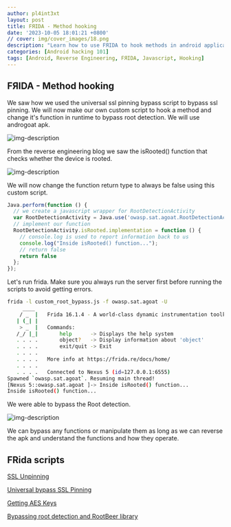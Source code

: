 ```yaml
---
author: pl4int3xt
layout: post
title: FЯIDA - Method hooking
date: '2023-10-05 18:01:21 +0800'
// cover: img/cover_images/18.png
description: "Learn how to use FЯIDA to hook methods in android applications and bypass security mechanisms"
categories: [Android hacking 101]
tags: [Android, Reverse Engineering, FЯIDA, Javascript, Hooking]
---
```


## FЯIDA - Method hooking
We saw how we used the universal ssl pinning bypass script to bypass ssl pinning. We will now make our own custom script to hook a method and change it's function in runtime to bypass root detection. We will use androgoat apk.

![img-description](/posts/the-apktool/1.png)

From the reverse engineering blog we saw the isRooted() function that checks whether the device is rooted. 

![img-description](/posts/the-apktool/2.png)

We will now change the function return type to always be false using this custom script.
```javascript
Java.perform(function () {
  // we create a javascript wrapper for RootDetectionActivity
  var RootDetectionActivity = Java.use('owasp.sat.agoat.RootDetectionActivity');
  // implement our function
  RootDetectionActivity.isRooted.implementation = function () {
    // console.log is used to report information back to us
    console.log("Inside isRooted() function...");
    // return false
    return false
  };
});
```

Let's run frida. Make sure you always run the server first before running the scripts to avoid getting errors.

```bash
frida -l custom_root_bypass.js -f owasp.sat.agoat -U
     ____
    / _  |   Frida 16.1.4 - A world-class dynamic instrumentation toolkit
   | (_| |
    > _  |   Commands:
   /_/ |_|       help      -> Displays the help system
   . . . .       object?   -> Display information about 'object'
   . . . .       exit/quit -> Exit
   . . . .
   . . . .   More info at https://frida.re/docs/home/
   . . . .
   . . . .   Connected to Nexus 5 (id=127.0.0.1:6555)
Spawned `owasp.sat.agoat`. Resuming main thread!                        
[Nexus 5::owasp.sat.agoat ]-> Inside isRooted() function...
Inside isRooted() function...
```

We were able to bypass the Root detection. 

![img-description](/posts/the-apktool/3.png)

We can bypass any functions or manipulate them as long as we can reverse the apk and understand the functions and how they operate. 

## FRida scripts
[SSL Unpinning](https://codeshare.frida.re/@masbog/frida-android-unpinning-ssl/)

[Universal bypass SSL Pinning](https://codeshare.frida.re/@pcipolloni/universal-android-ssl-pinning-bypass-with-frida/)

[Getting AES Keys](https://gist.github.com/d3vilbug/41deacfe52a476d68d6f21587c5f531d)

[Bypassing root detection and RootBeer library](https://gist.github.com/pich4ya/0b2a8592d3c8d5df9c34b8d185d2ea35)                                